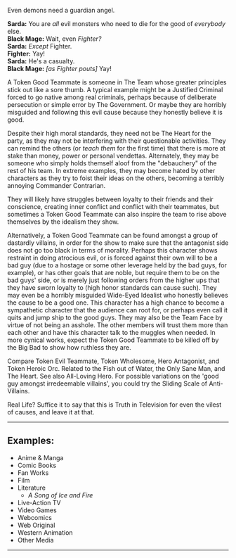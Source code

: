 Even demons need a guardian angel.

**Sarda:** You are _all_ evil monsters who need to die for the good of _everybody_ else.  
**Black Mage:** Wait, even _Fighter?_  
**Sarda:** _Except_ Fighter.  
**Fighter:** Yay!  
**Sarda:** He's a casualty.  
**Black Mage:** _\[as Fighter pouts\]_ Yay!

A Token Good Teammate is someone in The Team whose greater principles stick out like a sore thumb. A typical example might be a Justified Criminal forced to go native among real criminals, perhaps because of deliberate persecution or simple error by The Government. Or maybe they are horribly misguided and following this evil cause because they honestly believe it is good.

Despite their high moral standards, they need not be The Heart for the party, as they may not be interfering with their questionable activities. They can remind the others (or _teach them_ for the first time) that there is more at stake than money, power or personal vendettas. Alternately, they may be someone who simply holds themself aloof from the "debauchery" of the rest of his team. In extreme examples, they may become hated by other characters as they try to foist their ideas on the others, becoming a terribly annoying Commander Contrarian.

They will likely have struggles between loyalty to their friends and their conscience, creating inner conflict and conflict with their teammates, but sometimes a Token Good Teammate can also inspire the team to rise above themselves by the idealism they show.

Alternatively, a Token Good Teammate can be found amongst a group of dastardly villains, in order for the show to make sure that the antagonist side does not go too black in terms of morality. Perhaps this character shows restraint in doing atrocious evil, or is forced against their own will to be a bad guy (due to a hostage or some other leverage held by the bad guys, for example), or has other goals that are noble, but require them to be on the bad guys' side, or is merely just following orders from the higher ups that they have sworn loyalty to (high honor standards can cause such). They may even be a horribly misguided Wide-Eyed Idealist who honestly believes the cause to be a good one. This character has a high chance to become a sympathetic character that the audience can root for, or perhaps even call it quits and jump ship to the good guys. They may also be the Team Face by virtue of not being an asshole. The other members will trust them more than each other and have this character talk to the muggles when needed. In more cynical works, expect the Token Good Teammate to be killed off by the Big Bad to show how ruthless they are.

Compare Token Evil Teammate, Token Wholesome, Hero Antagonist, and Token Heroic Orc. Related to the Fish out of Water, the Only Sane Man, and The Heart. See also All-Loving Hero. For possible variations on the 'good guy amongst irredeemable villains', you could try the Sliding Scale of Anti-Villains.

Real Life? Suffice it to say that this is Truth in Television for even the vilest of causes, and leave it at that.

___

## Examples:

-   Anime & Manga
-   Comic Books
-   Fan Works
-   Film
-   Literature
    -   _A Song of Ice and Fire_
-   Live-Action TV
-   Video Games
-   Webcomics
-   Web Original
-   Western Animation
-   Other Media

___